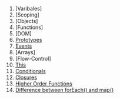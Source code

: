 1. [Varibales]
2. [Scoping]
3. [Objects]
4. [Functions]
5. [DOM]
6. [Prototypes](javascript/prototypes.md)
7. [Events](javascript/events.md)
8. [Arrays]
9. [Flow-Control]
10. [This](javascript/this.md)
11. [Conditionals](javascript/short-circuiting.md)
12. [Closures](javascript/closures.md)
13. [Higher Order Functions](javascript/hof.md)
14. [Difference between forEach() and map()](javascript/mapAndForEach.md)
